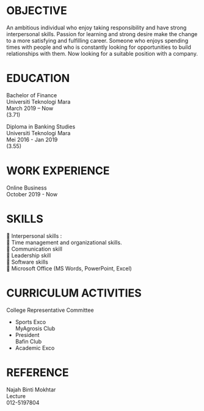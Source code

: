 # OBJECTIVE  
An ambitious individual who enjoy taking responsibility and have strong interpersonal skills. Passion for learning and strong desire make the change to a more satisfying and fulfilling career. Someone who enjoys spending times with people and who is constantly looking for opportunities to build relationships with them. Now looking for a suitable position with a company.  

# EDUCATION  
Bachelor of Finance  
Universiti Teknologi Mara  
March 2019 – Now  
(3.71)  

Diploma in Banking Studies  
Universiti Teknologi Mara  
Mei 2016 - Jan 2019  
(3.55)  

# WORK EXPERIENCE  
Online Business  
October 2019 - Now  

# SKILLS  
 Interpersonal skills :  
 Time management and organizational skills.  
 Communication skill  
 Leadership skill  
 Software skills  
 Microsoft Office (MS Words, PowerPoint, Excel)  

# CURRICULUM ACTIVITIES  
College Representative Committee  
- Sports Exco  
MyAgrosis Club  
- President  
Bafin Club  
- Academic Exco  

# REFERENCE  
Najah Binti Mokhtar  
Lecture  
012-5197804  
